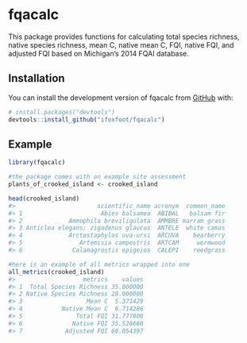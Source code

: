 
<!-- README.md is generated from README.Rmd. Please edit that file -->

# fqacalc

<!-- badges: start -->
<!-- badges: end -->

This package provides functions for calculating total species richness,
native species richness, mean C, native mean C, FQI, native FQI, and
adjusted FQI based on Michigan’s 2014 FQAI database.

## Installation

You can install the development version of fqacalc from
[GitHub](https://github.com/) with:

``` r
# install.packages("devtools")
devtools::install_github("ifoxfoot/fqacalc")
```

## Example

``` r
library(fqacalc)

#the package comes with an example site assessment
plants_of_crooked_island <- crooked_island

head(crooked_island)
#>                       scientific_name acronym  common_name
#> 1                      Abies balsamea  ABIBAL   balsam fir
#> 2             Ammophila breviligulata  AMMBRE marram grass
#> 3 Anticlea elegans; zigadenus glaucus  ANTELE  white camas
#> 4             Arctostaphylos uva-ursi  ARCUVA    bearberry
#> 5                Artemisia campestris  ARTCAM     wormwood
#> 6              Calamagrostis epigeios  CALEPI    reedgrass

#here is an example of all metrics wrapped into one
all_metrics(crooked_island)
#>                   metrics    values
#> 1  Total Species Richness 35.000000
#> 2 Native Species Richness 28.000000
#> 3                  Mean C  5.371429
#> 4           Native Mean C  6.714286
#> 5               Total FQI 31.777800
#> 6              Native FQI 35.528660
#> 7            Adjusted FQI 60.054397
```

